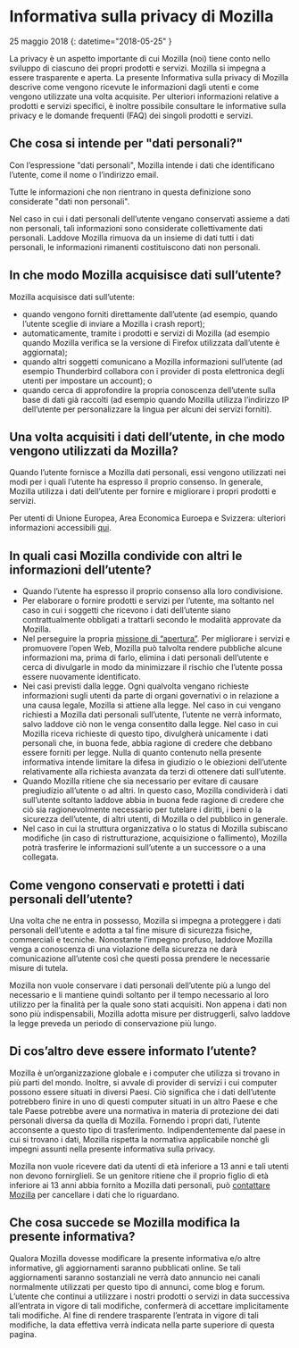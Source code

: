 ﻿# Informativa sulla privacy di Mozilla

25 maggio 2018
{: datetime="2018-05-25" }

La privacy è un aspetto importante di cui Mozilla (noi) tiene conto nello sviluppo di ciascuno dei propri prodotti e servizi. Mozilla si impegna a essere trasparente e aperta. La presente Informativa sulla privacy di Mozilla descrive come vengono ricevute le informazioni dagli utenti e come vengono utilizzate una volta acquisite. Per ulteriori informazioni relative a prodotti e servizi specifici, è inoltre possibile consultare le informative sulla privacy e le domande frequenti (FAQ) dei singoli prodotti e servizi. 

## Che cosa si intende per "dati personali?"

Con l’espressione "dati personali", Mozilla intende i dati che identificano l’utente, come il nome o l’indirizzo email.

Tutte le informazioni che non rientrano in questa definizione sono considerate "dati non personali".

Nel caso in cui i dati personali dell’utente vengano conservati assieme a dati non personali, tali informazioni sono considerate collettivamente dati personali. Laddove Mozilla rimuova da un insieme di dati tutti i dati personali, le informazioni rimanenti costituiscono dati non personali.

## In che modo Mozilla acquisisce dati sull’utente?

Mozilla acquisisce dati sull’utente:

* quando vengono forniti direttamente dall’utente (ad esempio, quando l’utente sceglie di inviare a Mozilla i crash report);
* automaticamente, tramite i prodotti e servizi di Mozilla (ad esempio quando Mozilla verifica se la versione di Firefox utilizzata dall’utente è aggiornata);
* quando altri soggetti comunicano a Mozilla informazioni sull’utente (ad esempio Thunderbird collabora con i provider di posta elettronica degli utenti per impostare un account); o
* quando cerca di approfondire la propria conoscenza dell’utente sulla base di dati già raccolti (ad esempio quando Mozilla utilizza l’indirizzo IP dell’utente per personalizzare la lingua per alcuni dei servizi forniti).

## Una volta acquisiti i dati dell’utente, in che modo vengono utilizzati da Mozilla?

Quando l’utente fornisce a Mozilla dati personali, essi vengono utilizzati nei modi per i quali l’utente ha espresso il proprio consenso. In generale, Mozilla utilizza i dati dell’utente per fornire e migliorare i propri prodotti e servizi.

Per utenti di Unione Europea, Area Economica Euroepa e Svizzera: ulteriori informazioni accessibili [qui](https://support.mozilla.org/kb/information-eu-eea-and-swiss-users).

## In quali casi Mozilla condivide con altri le informazioni dell’utente?

* Quando l’utente ha espresso il proprio consenso alla loro condivisione.
* Per elaborare o fornire prodotti e servizi per l’utente, ma soltanto nel caso in cui i soggetti che ricevono i dati dell’utente siano contrattualmente obbligati a trattarli secondo le modalità approvate da Mozilla.
* Nel perseguire la propria [missione di “apertura”](https://www.mozilla.org/about/manifesto/). Per migliorare i servizi e promuovere l’open Web, Mozilla può talvolta rendere pubbliche alcune informazioni ma, prima di farlo, elimina i dati personali dell’utente e cerca di divulgarle in modo da minimizzare il rischio che l’utente possa essere nuovamente identificato.
* Nei casi previsti dalla legge. Ogni qualvolta vengano richieste informazioni sugli utenti da parte di organi governativi o in relazione a una causa legale, Mozilla si attiene alla legge. Nel caso in cui vengano richiesti a Mozilla dati personali sull’utente, l’utente ne verrà informato, salvo laddove ciò non le venga consentito dalla legge. Nel caso in cui Mozilla riceva richieste di questo tipo, divulgherà unicamente i dati personali che, in buona fede, abbia ragione di credere che debbano essere forniti per legge. Nulla di quanto contenuto nella presente informativa intende limitare la difesa in giudizio o le obiezioni dell’utente relativamente alla richiesta avanzata da terzi di ottenere dati sull’utente.
* Quando Mozilla ritiene che sia necessario per evitare di causare pregiudizio all’utente o ad altri. In questo caso, Mozilla condividerà i dati sull’utente soltanto laddove abbia in buona fede ragione di credere che ciò sia ragionevolmente necessario per tutelare i diritti, i beni o la sicurezza dell’utente, di altri utenti, di Mozilla o del pubblico in generale.
* Nel caso in cui la struttura organizzativa o lo status di Mozilla subiscano modifiche (in caso di ristrutturazione, acquisizione o fallimento), Mozilla potrà trasferire le informazioni sull’utente a un successore o a una collegata.

## Come vengono conservati e protetti i dati personali dell’utente?

Una volta che ne entra in possesso, Mozilla si impegna a proteggere i dati personali dell’utente e adotta a tal fine misure di sicurezza fisiche, commerciali e tecniche. Nonostante l’impegno profuso, laddove Mozilla venga a conoscenza di una violazione della sicurezza ne darà comunicazione all’utente così che questi possa prendere le necessarie misure di tutela.

Mozilla non vuole conservare i dati personali dell’utente più a lungo del necessario e li mantiene quindi soltanto per il tempo necessario al loro utilizzo per la finalità per la quale sono stati acquisiti. Non appena i dati non sono più indispensabili, Mozilla adotta misure per distruggerli, salvo laddove la legge preveda un periodo di conservazione più lungo.

## Di cos’altro deve essere informato l’utente?

Mozilla è un’organizzazione globale e i computer che utilizza si trovano in più parti del mondo. Inoltre, si avvale di provider di servizi i cui computer possono essere situati in diversi Paesi. Ciò significa che i dati dell’utente potrebbero finire in uno di questi computer situati in un altro Paese e che tale Paese potrebbe avere una normativa in materia di protezione dei dati personali diversa da quella di Mozilla. Fornendo i propri dati, l’utente acconsente a questo tipo di trasferimento. Indipendentemente dal paese in cui si trovano i dati, Mozilla rispetta la normativa applicabile nonché gli impegni assunti nella presente informativa sulla privacy.

Mozilla non vuole ricevere dati da utenti di età inferiore a 13 anni e tali utenti non devono fornirglieli. Se un genitore ritiene che il proprio figlio di età inferiore ai 13 anni abbia fornito a Mozilla dati personali, può [contattare Mozilla](https://www.mozilla.org/privacy/#contact) per cancellare i dati che lo riguardano.

## Che cosa succede se Mozilla modifica la presente informativa?

Qualora Mozilla dovesse modificare la presente informativa e/o altre informative,  gli aggiornamenti saranno pubblicati online. Se tali aggiornamenti saranno sostanziali ne verrà dato annuncio nei canali normalmente utilizzati per questo tipo di annunci, come blog e forum. L’utente che continui a utilizzare i nostri prodotti o servizi in data successiva all’entrata in vigore di tali modifiche, confermerà di accettare implicitamente tali modifiche. Al fine di rendere trasparente l’entrata in vigore di tali modifiche, la data effettiva verrà indicata nella parte superiore di questa pagina.
